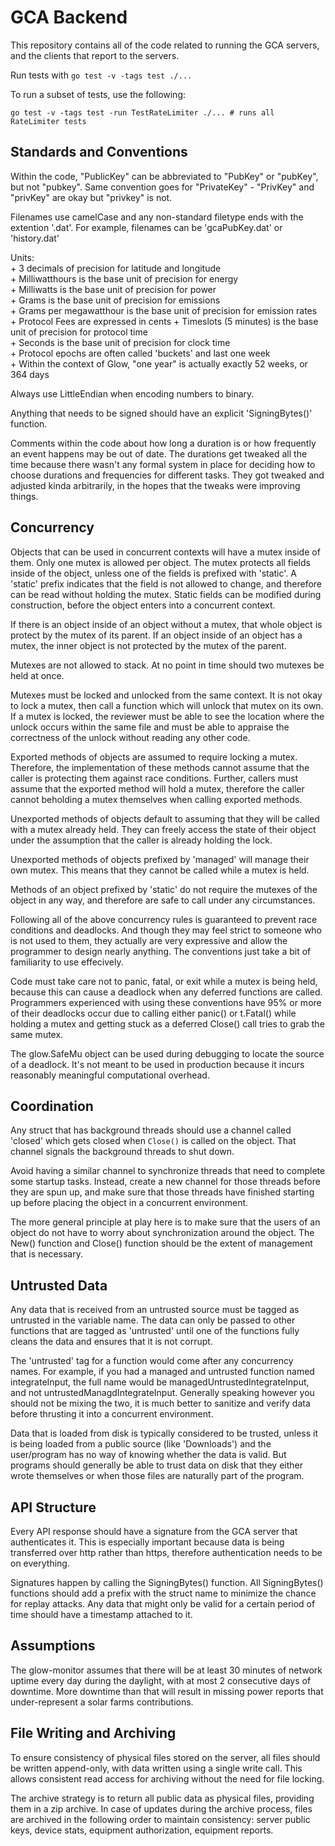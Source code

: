 # GCA Backend

This repository contains all of the code related to running the GCA servers,
and the clients that report to the servers.

Run tests with `go test -v -tags test ./...`

To run a subset of tests, use the following:
```
go test -v -tags test -run TestRateLimiter ./... # runs all RateLimiter tests
```

## Standards and Conventions

Within the code, "PublicKey" can be abbreviated to "PubKey" or "pubKey", but
not "pubkey". Same convention goes for "PrivateKey" - "PrivKey" and "privKey"
are okay but "privkey" is not.

Filenames use camelCase and any non-standard filetype ends with the extention
'.dat'. For example, filenames can be 'gcaPubKey.dat' or 'history.dat'

Units:  
	+ 3 decimals of precision for latitude and longitude  
	+ Milliwatthours is the base unit of precision for energy  
	+ Milliwatts is the base unit of precision for power  
	+ Grams is the base unit of precision for emissions  
	+ Grams per megawatthour is the base unit of precision for emission rates  
	+ Protocol Fees are expressed in cents
	+ Timeslots (5 minutes) is the base unit of precision for protocol time  
	+ Seconds is the base unit of precision for clock time  
	+ Protocol epochs are often called 'buckets' and last one week  
	+ Within the context of Glow, "one year" is actually exactly 52 weeks, or 364 days  

Always use LittleEndian when encoding numbers to binary.

Anything that needs to be signed should have an explicit 'SigningBytes()'
function.

Comments within the code about how long a duration is or how frequently an
event happens may be out of date. The durations get tweaked all the time
because there wasn't any formal system in place for deciding how to choose
durations and frequencies for different tasks. They got tweaked and adjusted
kinda arbitrarily, in the hopes that the tweaks were improving things.

## Concurrency

Objects that can be used in concurrent contexts will have a mutex inside of
them. Only one mutex is allowed per object. The mutex protects all fields
inside of the object, unless one of the fields is prefixed with 'static'. A
'static' prefix indicates that the field is not allowed to change, and
therefore can be read without holding the mutex. Static fields can be modified
during construction, before the object enters into a concurrent context.

If there is an object inside of an object without a mutex, that whole object is
protect by the mutex of its parent. If an object inside of an object has a
mutex, the inner object is not protected by the mutex of the parent.

Mutexes are not allowed to stack. At no point in time should two mutexes be
held at once.

Mutexes must be locked and unlocked from the same context. It is not okay to
lock a mutex, then call a function which will unlock that mutex on its own. If
a mutex is locked, the reviewer must be able to see the location where the
unlock occurs within the same file and must be able to appraise the correctness
of the unlock without reading any other code.

Exported methods of objects are assumed to require locking a mutex. Therefore,
the implementation of these methods cannot assume that the caller is protecting
them against race conditions. Further, callers must assume that the exported
method will hold a mutex, therefore the caller cannot beholding a mutex
themselves when calling exported methods.

Unexported methods of objects default to assuming that they will be called with
a mutex already held. They can freely access the state of their object under
the assumption that the caller is already holding the lock.

Unexported methods of objects prefixed by 'managed' will manage their own
mutex. This means that they cannot be called while a mutex is held.

Methods of an object prefixed by 'static' do not require the mutexes of the
object in any way, and therefore are safe to call under any circumstances.

Following all of the above concurrency rules is guaranteed to prevent race
conditions and deadlocks. And though they may feel strict to someone who is not
used to them, they actually are very expressive and allow the programmer to
design nearly anything. The conventions just take a bit of familiarity to use
effecively.

Code must take care not to panic, fatal, or exit while a mutex is being held,
because this can cause a deadlock when any deferred functions are called.
Programmers experienced with using these conventions have 95% or more of their
deadlocks occur due to calling either panic() or t.Fatal() while holding a
mutex and getting stuck as a deferred Close() call tries to grab the same
mutex.

The glow.SafeMu object can be used during debugging to locate the source of a
deadlock. It's not meant to be used in production because it incurs reasonably
meaningful computational overhead.

## Coordination

Any struct that has background threads should use a channel called 'closed'
which gets closed when `Close()` is called on the object. That channel signals
the background threads to shut down.

Avoid having a similar channel to synchronize threads that need to complete
some startup tasks. Instead, create a new channel for those threads before they
are spun up, and make sure that those threads have finished starting up before
placing the object in a concurrent environment.

The more general principle at play here is to make sure that the users of an
object do not have to worry about synchronization around the object. The New()
function and Close() function should be the extent of management that is
necessary.

## Untrusted Data

Any data that is received from an untrusted source must be tagged as untrusted
in the variable name. The data can only be passed to other functions that are
tagged as 'untrusted' until one of the functions fully cleans the data and
ensures that it is not corrupt.

The 'untrusted' tag for a function would come after any concurrency names. For
example, if you had a managed and untrusted function named integrateInput, the
full name would be managedUntrustedIntegrateInput, and not
untrustedManagdIntegrateInput. Generally speaking however you should not be
mixing the two, it is much better to sanitize and verify data before thrusting
it into a concurrent environment.

Data that is loaded from disk is typically considered to be trusted, unless it
is being loaded from a public source (like 'Downloads') and the user/program
has no way of knowing whether the data is valid. But programs should generally
be able to trust data on disk that they either wrote themselves or when those
files are naturally part of the program.

## API Structure

Every API response should have a signature from the GCA server that
authenticates it. This is especially important because data is being
transferred over http rather than https, therefore authentication needs to be
on everything.

Signatures happen by calling the SigningBytes() function. All SigningBytes()
functions should add a prefix with the struct name to minimize the chance for
replay attacks. Any data that might only be valid for a certain period of time
should have a timestamp attached to it.

## Assumptions

The glow-monitor assumes that there will be at least 30 minutes of network
uptime every day during the daylight, with at most 2 consecutive days of
downtime. More downtime than that will result in missing power reports that
under-represent a solar farms contributions.

## File Writing and Archiving

To ensure consistency of physical files stored on the server, all files
should be written append-only, with data written using a single
write call. This allows consistent read access for archiving without the
need for file locking.

The archive strategy is to return all public data as physical files,
providing them in a zip archive. In case of updates during the archive
process, files are archived in the following order to maintain
consistency: server public keys, device stats, equipment authorization,
equipment reports.
